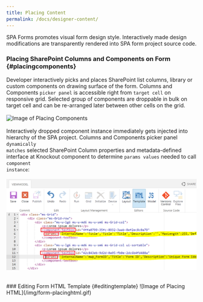 ```yaml
---
title: Placing Content
permalink: /docs/designer-content/
---
```


SPA Forms promotes visual form design style. Interactively made design modifications are transparently rendered into SPA form project source code.

### Placing SharePoint Columns and Components on Form {#placingcomponents}

Developer interactively picks and places SharePoint list columns, library or custom components on drawing surface of the form. Columns and Components <code>picker panel</code> is accessible right from <code>target cell</code> on responsive grid. Selected group of components are droppable in bulk on target cell and can be re-arranged later between other cells on the grid. 
<br/>
<br/>
![Image of Placing Components](/img/form-placingcomponents2.gif)
<br/>
<br/>
Interactively dropped component instance immediately gets injected into hierarchy of the SPA project. Columns and Components picker panel <code>dynamically matches</code> selected SharePoint Column properties and metadata-defined interface at Knockout component to determine <code>params values</code> needed to call <code>component instance</code>:
<br/>
<br/> 
![Image of Component HTML](/img/form-component-html.png)

<br/>
### Editing Form HTML Template {#editingtemplate}
![Image of Placing HTML](/img/form-placinghtml.gif)

